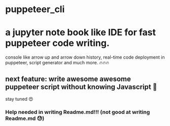# puppeteer_cli

# a jupyter note book like IDE for fast puppeteer code writing.
console like arrow up and arrow down history, real-time code deployment in puppeteer,
script generator and much more. 🔥🔥🔥 
## next feature: write awesome awesome puppeteer script without knowing Javascript 🤯
stay tuned 😍
### Help needed in writing Readme.md!!! (not good at writing Readme.md 😓) 
